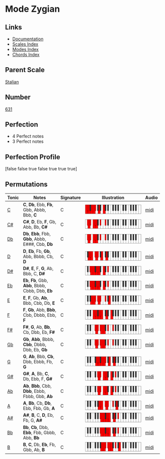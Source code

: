 # Mode Zygian

## Links

- [Documentation](index.md)
- [Scales Index](Scales.md)
- [Modes Index](Modes.md)
- [Chords Index](Chords.md)

## Parent Scale

[Stalian](ScaleStalian.md)

## Number

[631](https://ianring.com/musictheory/scales/631)

## Perfection

- 4 Perfect notes
- 3 Perfect notes

## Perfection Profile

[false false true false true true true]

## Permutations

| Tonic | Notes | Signature | Illustration | Audio |
|-------|-------|-----------|--------------|-------|
| [C](ModeCNaturalZygian.md) | **C**, **Db**, Ebb, **Fb**, Gbb, Abbb, Bbb, **C** | C | ![CNaturalZygian](ModeCNaturalZygian.png) | [midi](https://github.com/edipermadi/music/blob/main/docs/ModeCNaturalZygian.mid?raw=true) |
| [C#](ModeCSharpZygian.md) | **C#**, **D**, Eb, **F**, Gb, Abb, Bb, **C#** | C | ![CSharpZygian](ModeCSharpZygian.png) | [midi](https://github.com/edipermadi/music/blob/main/docs/ModeCSharpZygian.mid?raw=true) |
| [Db](ModeDFlatZygian.md) | **Db**, **Ebb**, Fbb, **Gbb**, Abbb, E###, Cbb, **Db** | C | ![DFlatZygian](ModeDFlatZygian.png) | [midi](https://github.com/edipermadi/music/blob/main/docs/ModeDFlatZygian.mid?raw=true) |
| [D](ModeDNaturalZygian.md) | **D**, **Eb**, Fb, **Gb**, Abb, Bbbb, Cb, **D** | C | ![DNaturalZygian](ModeDNaturalZygian.png) | [midi](https://github.com/edipermadi/music/blob/main/docs/ModeDNaturalZygian.mid?raw=true) |
| [D#](ModeDSharpZygian.md) | **D#**, **E**, F, **G**, Ab, Bbb, C, **D#** | C | ![DSharpZygian](ModeDSharpZygian.png) | [midi](https://github.com/edipermadi/music/blob/main/docs/ModeDSharpZygian.mid?raw=true) |
| [Eb](ModeEFlatZygian.md) | **Eb**, **Fb**, Gbb, **Abb**, Bbbb, Cbbb, Dbb, **Eb** | C | ![EFlatZygian](ModeEFlatZygian.png) | [midi](https://github.com/edipermadi/music/blob/main/docs/ModeEFlatZygian.mid?raw=true) |
| [E](ModeENaturalZygian.md) | **E**, **F**, Gb, **Ab**, Bbb, Cbb, Db, **E** | C | ![ENaturalZygian](ModeENaturalZygian.png) | [midi](https://github.com/edipermadi/music/blob/main/docs/ModeENaturalZygian.mid?raw=true) |
| [F](ModeFNaturalZygian.md) | **F**, **Gb**, Abb, **Bbb**, Cbb, Dbbb, Ebb, **F** | C | ![FNaturalZygian](ModeFNaturalZygian.png) | [midi](https://github.com/edipermadi/music/blob/main/docs/ModeFNaturalZygian.mid?raw=true) |
| [F#](ModeFSharpZygian.md) | **F#**, **G**, Ab, **Bb**, Cb, Dbb, Eb, **F#** | C | ![FSharpZygian](ModeFSharpZygian.png) | [midi](https://github.com/edipermadi/music/blob/main/docs/ModeFSharpZygian.mid?raw=true) |
| [Gb](ModeGFlatZygian.md) | **Gb**, **Abb**, Bbbb, **Cbb**, Dbbb, Dbb, Eb, **Gb** | C | ![GFlatZygian](ModeGFlatZygian.png) | [midi](https://github.com/edipermadi/music/blob/main/docs/ModeGFlatZygian.mid?raw=true) |
| [G](ModeGNaturalZygian.md) | **G**, **Ab**, Bbb, **Cb**, Dbb, Ebbb, Fb, **G** | C | ![GNaturalZygian](ModeGNaturalZygian.png) | [midi](https://github.com/edipermadi/music/blob/main/docs/ModeGNaturalZygian.mid?raw=true) |
| [G#](ModeGSharpZygian.md) | **G#**, **A**, Bb, **C**, Db, Ebb, F, **G#** | C | ![GSharpZygian](ModeGSharpZygian.png) | [midi](https://github.com/edipermadi/music/blob/main/docs/ModeGSharpZygian.mid?raw=true) |
| [Ab](ModeAFlatZygian.md) | **Ab**, **Bbb**, Cbb, **Dbb**, Ebbb, Fbbb, Gbb, **Ab** | C | ![AFlatZygian](ModeAFlatZygian.png) | [midi](https://github.com/edipermadi/music/blob/main/docs/ModeAFlatZygian.mid?raw=true) |
| [A](ModeANaturalZygian.md) | **A**, **Bb**, Cb, **Db**, Ebb, Fbb, Gb, **A** | C | ![ANaturalZygian](ModeANaturalZygian.png) | [midi](https://github.com/edipermadi/music/blob/main/docs/ModeANaturalZygian.mid?raw=true) |
| [A#](ModeASharpZygian.md) | **A#**, **B**, C, **D**, Eb, Fb, G, **A#** | C | ![ASharpZygian](ModeASharpZygian.png) | [midi](https://github.com/edipermadi/music/blob/main/docs/ModeASharpZygian.mid?raw=true) |
| [Bb](ModeBFlatZygian.md) | **Bb**, **Cb**, Dbb, **Ebb**, Fbb, Gbbb, Abb, **Bb** | C | ![BFlatZygian](ModeBFlatZygian.png) | [midi](https://github.com/edipermadi/music/blob/main/docs/ModeBFlatZygian.mid?raw=true) |
| [B](ModeBNaturalZygian.md) | **B**, **C**, Db, **Eb**, Fb, Gbb, Ab, **B** | C | ![BNaturalZygian](ModeBNaturalZygian.png) | [midi](https://github.com/edipermadi/music/blob/main/docs/ModeBNaturalZygian.mid?raw=true) |
